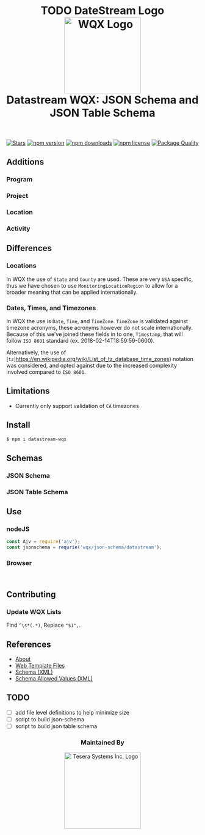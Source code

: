 <h1 align="center">
  TODO DateStream Logo
  <br/>
  <img src="https://raw.githubusercontent.com/gordonfn/datastream-wqx/master/docs/images/logo.gif" alt="WQX Logo" width="200">
  <br/>
  Datastream WQX: JSON Schema and JSON Table Schema
  <br/>
  <br/>
</h1>

<p align="center">
  <a href="https://github.com/gordonfn/datastream-wqx"><img src="https://img.shields.io/github/stars/gordonfn/datastream-wqx.svg?style=social&label=Stars" alt="Stars" /></a>
  <a href="https://www.npmjs.com/package/datastream-wqx"><img src="https://img.shields.io/npm/v/datastream-wqx.svg" alt="npm version"></a>
  <a href="https://www.npmjs.com/package/datastream-wqx"><img src="https://img.shields.io/npm/dm/datastream-wqx.svg" alt="npm downloads"></a>
  <a href="https://www.npmjs.com/package/datastream-wqx"><img src="https://img.shields.io/npm/l/datastream-wqx.svg" alt="npm license" /></a>
  <a href="http://packagequality.com/#?package=datastream-wqx"><img src="http://npm.packagequality.com/shield/datastream-wqx.svg" alt="Package Quality" /></a>
</p>


## Additions
### Program

### Project

### Location

### Activity

## Differences

### Locations
In WQX the use of `State` and `County` are used. These are very `USA` specific, thus we have chosen to use `MonitoringLocationRegion` to allow for a broader meaning that can be applied internationally.

### Dates, Times, and Timezones
In WQX the use is `Date`, `Time`, and `TimeZone`. `TimeZone` is validated against timezone acronyms, these acronyms however do not scale internationally. Because of this we've joined these fields in to one, `Timestamp`, that will follow `ISO 8601` standard (ex. 2018-02-14T18:59:59-0600).

Alternatively, the use of [`tz`]https://en.wikipedia.org/wiki/List_of_tz_database_time_zones) notation was considered, and opted against due to the increased complexity involved compared to `ISO 8601`.

## Limitations
- Currently only support validation of `CA` timezones

## Install
```bash
$ npm i datastream-wqx
```

## Schemas
### JSON Schema

### JSON Table Schema

## Use
### nodeJS
```javascript
const Ajv = require('ajv');
const jsonschema = requrie('wqx/json-schema/datastream');


```

### Browser
```html

```

```javascript

```

## Contributing

### Update WQX Lists
Find `^\s*(.*)`, Replace `"$1",`.

## References
- [About](https://www3.epa.gov/storet/archive/web/wqx.html)
- [Web Template Files](https://www.epa.gov/waterdata/water-quality-exchange-web-template-files)
- [Schema (XML)](http://www.exchangenetwork.net/data-exchange/wqx/)
- [Schema Allowed Values (XML)](http://www.epa.gov/storet/wqx/wqx_getdomainvalueswebservice.html)

## TODO
- [ ] add file level definitions to help minimize size
- [ ] script to build json-schema
- [ ] script to build json table schema

<div align="center">
  <h3>Maintained By</h3>
  <a href="https://tesera.com"><img src="https://raw.githubusercontent.com/gordonfn/wqx/master/docs/images/tesera.png" alt="Tesera Systems Inc. Logo" width="200"></a>
</div>
